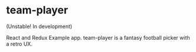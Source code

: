 # team-player

(Unstable! In development) 

React and Redux Example app.  team-player is a fantasy football picker with a retro UX.
